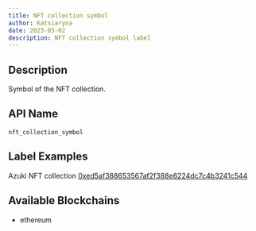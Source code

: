 ```yaml
---
title: NFT collection symbol
author: Katsiaryna
date: 2023-05-02
description: NFT collection symbol label
---
```


## Description

Symbol of the NFT collection.

## API Name

`nft_collection_symbol`

## Label Examples

Azuki NFT collection [0xed5af388653567af2f388e6224dc7c4b3241c544](https://etherscan.io/address/0xed5af388653567af2f388e6224dc7c4b3241c544)


## Available Blockchains

* ethereum
